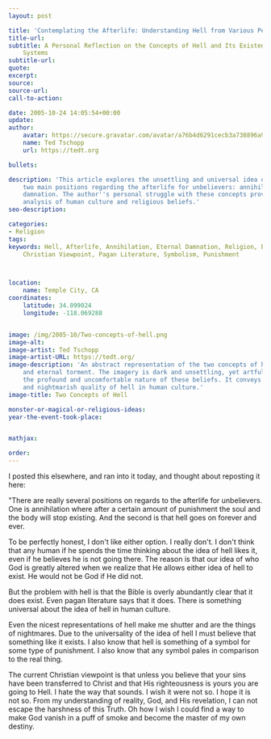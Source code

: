 ```yaml
---
layout: post

title: 'Contemplating the Afterlife: Understanding Hell from Various Perspectives'
title-url:
subtitle: A Personal Reflection on the Concepts of Hell and Its Existence in Belief
    Systems
subtitle-url:
quote:
excerpt:
source:
source-url:
call-to-action:

date: 2005-10-24 14:05:54+00:00
update:
author:
    avatar: https://secure.gravatar.com/avatar/a76b4d6291cecb3a738896a971bfb903?s=512&d=mp&r=g
    name: Ted Tschopp
    url: https://tedt.org

bullets:

description: 'This article explores the unsettling and universal idea of hell, examining
    two main positions regarding the afterlife for unbelievers: annihilation and eternal
    damnation. The author''s personal struggle with these concepts provides a thought-provoking
    analysis of human culture and religious beliefs.'
seo-description:

categories:
- Religion
tags:
keywords: Hell, Afterlife, Annihilation, Eternal Damnation, Religion, Belief Systems,
    Christian Viewpoint, Pagan Literature, Symbolism, Punishment



location:
    name: Temple City, CA
coordinates:
    latitude: 34.099024
    longitude: -118.069288


image: /img/2005-10/Two-concepts-of-hell.png
image-alt: 
image-artist: Ted Tschopp
image-artist-URL: https://tedt.org/
image-description: 'An abstract representation of the two concepts of hell: annihilation
    and eternal torment. The imagery is dark and unsettling, yet artful, symbolizing
    the profound and uncomfortable nature of these beliefs. It conveys the universality
    and nightmarish quality of hell in human culture.'
image-title: Two Concepts of Hell

monster-or-magical-or-religious-ideas:
year-the-event-took-place:


mathjax:

order:
---
```

I posted this elsewhere, and ran into it today, and thought about reposting it here:

"There are really several positions on regards to the afterlife for unbelievers. One is annihilation where after a certain amount of punishment the soul and the body will stop existing. And the second is that hell goes on forever and ever.

To be perfectly honest, I don't like either option. I really don't. I don't think that any human if he spends the time thinking about the idea of hell likes it, even if he believes he is not going there. The reason is that our idea of who God is greatly altered when we realize that He allows either idea of hell to exist. He would not be God if He did not.

But the problem with hell is that the Bible is overly abundantly clear that it does exist. Even pagan literature says that it does. There is something universal about the idea of hell in human culture.

Even the nicest representations of hell make me shutter and are the things of nightmares. Due to the universality of the idea of hell I must believe that something like it exists. I also know that hell is something of a symbol for some type of punishment. I also know that any symbol pales in comparison to the real thing.

The current Christian viewpoint is that unless you believe that your sins have been transferred to Christ and that His righteousness is yours you are going to Hell. I hate the way that sounds. I wish it were not so. I hope it is not so. From my understanding of reality, God, and His revelation, I can not escape the harshness of this Truth. Oh how I wish I could find a way to make God vanish in a puff of smoke and become the master of my own destiny.
